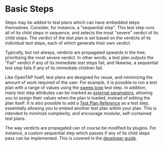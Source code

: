 # Basic Steps
Steps may be added to test plans which can have embedded steps themselves. Consider, for instance, a "sequential
step". This test step runs all of its child steps in sequence, and selects the most "severe" verdict of its child steps.
The verdict of the test plan is set based on the verdicts of its individual test steps, each of which generate their own
verdict.

Typically, but not always, verdicts are propagated upwards in the tree, prioritizing the most severe verdict. In other
words, a test plan outputs the "Fail" verdict if any of its immediate test steps fail, and likewise, a sequential test
step fails if any of its immediate children fail.

Like OpenTAP itself, test plans are designed for reuse, and minimizing the amount of work required of the user. For
example, it is possible to run a test plan with a range of values using the [sweep loop](todosweep_loop) test step. In
addition, many test step attributes can be marked as [external parameters](../cli%20usage/#external-settings), allowing
you to assign their values when the plan is loaded, instead of editing the plan itself. It is also possible to add a
[Test Plan Reference](todotest-plan-reference-link) as a test step, essentially allowing you to embed another test plan
within your plan. This is intended to minimize complexity, and encourage modular, self-contained test plans.

The way verdicts are propagated can of course be modified by plugins. For instance, a custom sequential step which
passes if any of its child steps pass can be implemented. This is covered in the [developer
guide](../../developer%20guide/test%20step).
